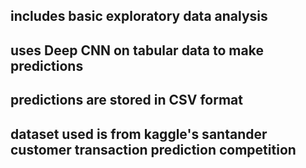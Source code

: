 ## includes basic exploratory data analysis
## uses Deep CNN on tabular data to make predictions
## predictions are stored in CSV format
## dataset used is from kaggle's santander customer transaction prediction competition
